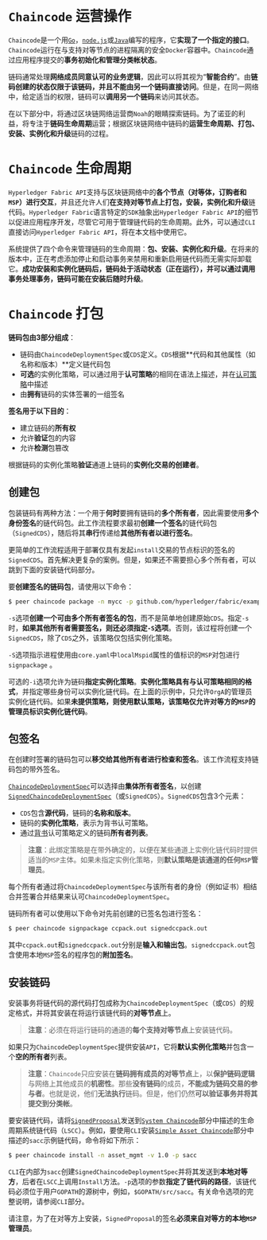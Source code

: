 # `Chaincode` 运营操作

`Chaincode`是一个用[`Go`](https://golang.org/)，[`node.js`](https://nodejs.org/)或[`Java`](https://java.com/en/)编写的程序，它**实现了一个指定的接口**。`Chaincode`运行在与支持对等节点的进程隔离的安全`Docker`容器中。`Chaincode`通过应用程序提交的**事务初始化和管理分类帐状态**。

链码通常处理**网络成员同意认可的业务逻辑**，因此可以将其视为“**智能合约**”。由**链码创建的状态仅限于该链码，并且不能由另一个链码直接访问**。但是，在同一网络中，给定适当的权限，链码可以**调用另一个链码**来访问其状态。

在以下部分中，将通过区块链网络运营商`Noah`的眼睛探索链码。为了诺亚的利益，将专注于**链码生命周期**运营；根据区块链网络中链码的**运营生命周期、打包、安装、实例化和升级**链码的过程。

# `Chaincode` 生命周期

`Hyperledger Fabric API`支持与区块链网络中的**各个节点（对等体，订购者和`MSP`）进行交互**，并且还允许人们**在支持对等节点上打包，安装，实例化和升级**链代码。`Hyperledger Fabric`语言特定的`SDK`抽象出`Hyperledger Fabric API`的细节以促进应用程序开发，尽管它可用于管理链代码的生命周期。此外，可以通过`CLI`直接访问`Hyperledger Fabric API`，将在本文档中使用它。

系统提供了四个命令来管理链码的生命周期：**包、安装、实例化和升级**。在将来的版本中，正在考虑添加停止和启动事务来禁用和重新启用链代码而无需实际卸载它。**成功安装和实例化链码后，链码处于活动状态（正在运行），并可以通过调用事务处理事务，链码可能在安装后随时升级**。

# `Chaincode` 打包

**链码包由3部分组成**：

+ 链码由`ChaincodeDeploymentSpec`或`CDS`定义。`CDS`根据**代码和其他属性（如名称和版本）**定义链代码包
+ **可选**的实例化策略，可以通过用于**认可策略**的相同在语法上描述，并在[认可策略](https://hyperledger-fabric.readthedocs.io/en/latest/endorsement-policies.html)中描述
+ 由**拥有**链码的实体签署的一组签名

**签名用于以下目的**：

+ 建立链码的**所有权**
+ 允许**验证**包的内容
+ 允许**检测**包篡改

根据链码的实例化策略**验证**通道上链码的**实例化交易的创建者**。

## 创建包

包装链码有两种方法：一个用于**何时**要拥有链码的**多个所有者**，因此需要使用**多个身份签名**的链代码包。此工作流程要求最初**创建一个签名**的链代码包（`SignedCDS`），随后将其**串行**传递给**其他所有者以进行签名**。

更简单的工作流程适用于部署仅具有发起`install`交易的节点标识的签名的`SignedCDS`。首先解决更复杂的案例。但是，如果还不需要担心多个所有者，可以跳到下面的安装链代码部分。

要**创建签名的链码包**，请使用以下命令：

```sh
$ peer chaincode package -n mycc -p github.com/hyperledger/fabric/examples/chaincode/go/example02/cmd -v 0 -s -S -i "AND('OrgA.admin')" ccpack.out
```

`-s`选项**创建一个可由多个所有者签名的包**，而不是简单地创建原始`CDS`。指定`-s`时，**如果其他所有者需要签名，则还必须指定`-S`选项**。否则，该过程将创建一个`SignedCDS`，除了`CDS`之外，该策略仅包括实例化策略。

`-S`选项指示进程使用由`core.yaml`中`localMspid`属性的值标识的`MSP`对包进行`signpackage` 。

可选的`-i`选项允许为链码**指定实例化策略**。**实例化策略具有与认可策略相同的格式**，并指定哪些身份可以实例化链代码。在上面的示例中，只允许`OrgA`的管理员实例化链代码。如果**未提供策略，则使用默认策略，该策略仅允许对等方的`MSP`的管理员标识实例化链代码**。

## 包签名

在创建时签署的链码包可以**移交给其他所有者进行检查和签名**。该工作流程支持链码包的带外签名。

[`ChaincodeDeploymentSpec`](https://github.com/hyperledger/fabric/blob/master/protos/peer/chaincode.proto#L78)可以选择由**集体所有者签名**，以创建[`SignedChaincodeDeploymentSpec`](https://github.com/hyperledger/fabric/blob/master/protos/peer/signed_cc_dep_spec.proto#L26)（或`SignedCDS`）。`SignedCDS`包含3个元素：

+ `CDS`包含**源代码**，链码的**名称和版本**。
+ 链码的**实例化策略**，表示为背书认可策略。
+ 通过[背书](https://github.com/hyperledger/fabric/blob/master/protos/peer/proposal_response.proto#L111)认可策略定义的链码**所有者列表**。

> **注意**：此绑定策略是在带外确定的，以便在某些通道上实例化链代码时提供适当的`MSP`主体。如果未指定实例化策略，则**默认策略是该通道的任何`MSP`管理员**。

每个所有者通过将`ChaincodeDeploymentSpec`与该所有者的身份（例如证书）相结合并签署合并结果来认可`ChaincodeDeploymentSpec`。

链码所有者可以使用以下命令对先前创建的已签名包进行签名：

```sh
$ peer chaincode signpackage ccpack.out signedccpack.out
```

其中`ccpack.out`和`signedccpack.out`分别是**输入和输出包**。`signedccpack.out`包含使用本地`MSP`签名的程序包的**附加签名**。

## 安装链码

安装事务将链代码的源代码打包成称为`ChaincodeDeploymentSpec`（或`CDS`）的规定格式，并将其安装在将运行该链代码的**对等节点**上。

> **注意**：必须在将运行链码的通道的**每个支持对等节点**上安装链代码。

如果只为`ChaincodeDeploymentSpec`提供安装`API`，它将**默认实例化策略**并包含一个**空的所有者**列表。

> **注意**：`Chaincode`只应安装在**链码拥有成员的对等节点**上，以**保护链码逻辑**与网络上其他成员的**机密性**。那些**没有链码**的成员，**不能成为链码交易的参与者**。也就是说，他们**无法执行**链码。但是，他们仍然**可以验证事务并将其提交到分类帐**。

要安装链代码，请将[`SignedProposal`](https://github.com/hyperledger/fabric/blob/master/protos/peer/proposal.proto#L104)发送到[`System Chaincode`](https://hyperledger-fabric.readthedocs.io/en/latest/chaincode4noah.html#system-chaincode)部分中描述的生命周期系统链代码（`LSCC`）。例如，要使用`CLI`安装[`Simple Asset Chaincode`](https://hyperledger-fabric.readthedocs.io/en/latest/chaincode4ade.html#simple-asset-chaincode)部分中描述的`sacc`示例链代码，命令将如下所示：

```sh
$ peer chaincode install -n asset_mgmt -v 1.0 -p sacc
```

`CLI`在内部为`sacc`创建`SignedChaincodeDeploymentSpec`并将其发送到**本地对等方**，后者在`LSCC`上调用`Install`方法。`-p`选项的参数**指定了链代码的路径**，该链代码必须位于用户`GOPATH`的源树中，例如，`$GOPATH/src/sacc`。有关命令选项的完整说明，请参阅`CLI`部分。

请注意，为了在对等方上安装，`SignedProposal`的签名**必须来自对等方的本地`MSP`管理员**。

